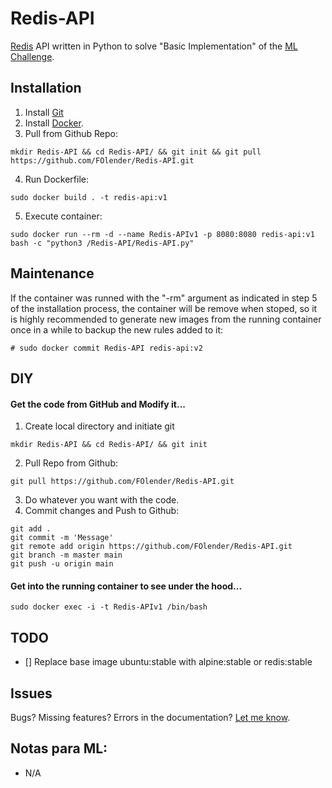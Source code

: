 # Redis-API

[Redis](https://redis.io/) API written in Python to solve "Basic Implementation" of the [ML Challenge](https://github.com/irt-mercadolibre/challenge_redis_FOlender).

## Installation

1.  Install [Git](https://git-scm.com/downloads)
2.  Install [Docker](https://www.docker.io/).
3.  Pull from Github Repo:
```
mkdir Redis-API && cd Redis-API/ && git init && git pull https://github.com/FOlender/Redis-API.git
```
4.  Run Dockerfile:
```
sudo docker build . -t redis-api:v1
```
5. Execute container:
``` 
sudo docker run --rm -d --name Redis-APIv1 -p 8080:8080 redis-api:v1 bash -c "python3 /Redis-API/Redis-API.py"
```

## Maintenance

If the container was runned with the "-rm" argument as indicated in step 5 of the installation process, the container will be remove when stoped, so it is highly recommended to generate new images from the running container once in a while to backup the new rules added to it:
```
# sudo docker commit Redis-API redis-api:v2
```

## DIY

#### Get the code from GitHub and Modify it...

1.  Create local directory and initiate git
```
mkdir Redis-API && cd Redis-API/ && git init
```
2.  Pull Repo from Github:
```
git pull https://github.com/FOlender/Redis-API.git
```
3. Do whatever you want with the code.
4.  Commit changes and Push to Github:
```
git add .
git commit -m 'Message'
git remote add origin https://github.com/FOlender/Redis-API.git
git branch -m master main
git push -u origin main
```

#### Get into the running container to see under the hood...

```
sudo docker exec -i -t Redis-APIv1 /bin/bash
```

## TODO

- [] Replace base image ubuntu:stable with alpine:stable or redis:stable

## Issues

Bugs? Missing features? Errors in the documentation? [Let me know](https://github.com/FOlender/Redis-API/issues/new).

## Notas para ML:

- N/A

